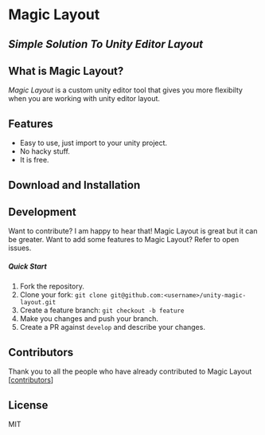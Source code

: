 # Magic Layout
## _Simple Solution To Unity Editor Layout_


## What is Magic Layout?
_Magic Layout_ is a custom unity editor tool that gives you more flexibilty when you are working with unity editor layout.




## Features
- Easy to use, just import to your unity project.
- No hacky stuff.
- It is free.

## Download  and Installation

## Development
Want to contribute? I am happy to hear that! Magic Layout is great but it can be greater.
Want to add some features to Magic Layout? Refer to open issues.
##### Quick Start

1. Fork the repository.
2. Clone your fork: `git clone git@github.com:<username>/unity-magic-layout.git`
3. Create a feature branch: `git checkout -b feature`
4. Make you changes and push your branch.
5. Create a PR against `develop` and describe your changes.

## Contributors
Thank you to all the people who have already contributed to Magic Layout [[contributors](https://github.com/r4hulCorleone/unity-magic-layout/graphs/contributors)]

## License

MIT
